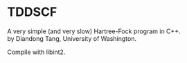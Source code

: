 # TDDSCF
A very simple (and very slow) Hartree-Fock program in C++. \
by Diandong Tang, University of Washington.

Compile with libint2.
